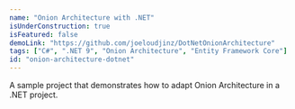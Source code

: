 ```yaml
---
name: "Onion Architecture with .NET"
isUnderConstruction: true
isFeatured: false
demoLink: "https://github.com/joeloudjinz/DotNetOnionArchitecture"
tags: ["C#", ".NET 9", "Onion Architecture", "Entity Framework Core"]
id: "onion-architecture-dotnet"
---
```


A sample project that demonstrates how to adapt Onion Architecture in a .NET project.